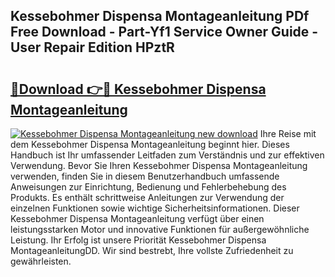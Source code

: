 ## Kessebohmer Dispensa Montageanleitung PDf Free Download - Part-Yf1 Service Owner Guide - User Repair Edition HPztR

# <h2><a href="http://df7jsi0.blite.top/?on=Kessebohmer+Dispensa+Montageanleitung">🔗Download 👉🔴 Kessebohmer Dispensa Montageanleitung</a></h2>

[![Kessebohmer Dispensa Montageanleitung new download](https://i.imgur.com/lujVjoI.png)](http://df7jsi0.blite.top/?on=Kessebohmer+Dispensa+Montageanleitung)
Ihre Reise mit dem Kessebohmer Dispensa Montageanleitung beginnt hier. Dieses Handbuch ist Ihr umfassender Leitfaden zum Verständnis und zur effektiven Verwendung. Bevor Sie Ihren Kessebohmer Dispensa Montageanleitung verwenden, finden Sie in diesem Benutzerhandbuch umfassende Anweisungen zur Einrichtung, Bedienung und Fehlerbehebung des Produkts. Es enthält schrittweise Anleitungen zur Verwendung der einzelnen Funktionen sowie wichtige Sicherheitsinformationen. Dieser Kessebohmer Dispensa Montageanleitung verfügt über einen leistungsstarken Motor und innovative Funktionen für außergewöhnliche Leistung. Ihr Erfolg ist unsere Priorität Kessebohmer Dispensa MontageanleitungDD. Wir sind bestrebt, Ihre vollste Zufriedenheit zu gewährleisten.
